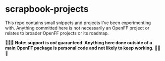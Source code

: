 # scrapbook-projects


This repo contains small snippets and projects I've been experimenting with. Anything committed here is not necessarily an OpenFF project or relates to broader OpenFF projects or its roadmap. 

🚩🚩🚩 **Note: support is *not* guaranteed. Anything here done outside of a main OpenFF package is personal code and not likely to keep working.** 🚩🚩🚩
